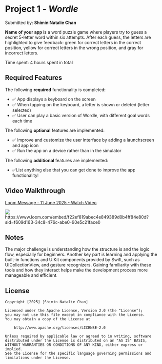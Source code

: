 # Project 1 - *Wordle*

Submitted by: **Shimin Natalie Chan**

**Name of your app** is a word puzzle game where players try to guess a secret 5-letter word within six attempts. After each guess, the letters are highlighted to give feedback: green for correct letters in the correct position, yellow for correct letters in the wrong position, and gray for incorrect letters.

Time spent: 4 hours spent in total

## Required Features

The following **required** functionality is completed:

- ✅ App displays a keyboard on the screen
- ✅ When tapping on the keyboard, a letter is shown or deleted (letter selected)
- ✅ User can play a basic version of Wordle, with different goal words each time

The following **optional** features are implemented:

- ✅ Improve and customize the user interface by adding a launchscreen and app icon
- ✅ Run the app on a device rather than in the simulator

The following **additional** features are implemented:

- ✅List anything else that you can get done to improve the app functionality!

## Video Walkthrough


<div>
    <a href="https://www.loom.com/share/f22ef819abec4e849389d0b4ff84e80d">
      <p>Loom Message - 11 June 2025 - Watch Video</p>
    </a>
    <a href="https://www.loom.com/share/f22ef819abec4e849389d0b4ff84e80d">
      <img style="max-width:300px;" src="https://cdn.loom.com/sessions/thumbnails/f22ef819abec4e849389d0b4ff84e80d-76758b799c7a110e-full-play.gif">
    </a>
  </div>
https://www.loom.com/embed/f22ef819abec4e849389d0b4ff84e80d?sid=f609d163-34c8-476c-abe0-90e5c21face0


## Notes

The major challenge is understanding how the structure is and the logic flow, especially for beginners. 
Another key part is learning and applying the built-in functions and UIKit components provided by Swift, 
such as UICollectionView, and gesture recognizers. Gaining familiarity with these tools and how they interact 
helps make the development process more manageable and efficient.

## License

    Copyright [2025] [Shimin Natalie Chan]

    Licensed under the Apache License, Version 2.0 (the "License");
    you may not use this file except in compliance with the License.
    You may obtain a copy of the License at

        http://www.apache.org/licenses/LICENSE-2.0

    Unless required by applicable law or agreed to in writing, software
    distributed under the License is distributed on an "AS IS" BASIS,
    WITHOUT WARRANTIES OR CONDITIONS OF ANY KIND, either express or implied.
    See the License for the specific language governing permissions and
    limitations under the License.

